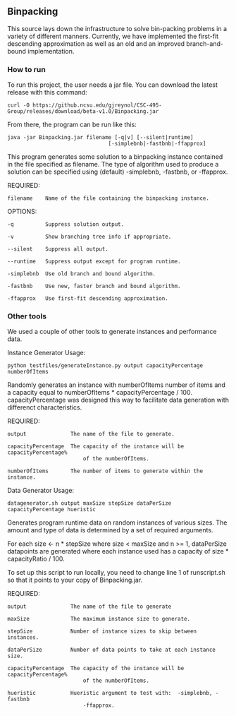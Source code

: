 ## Binpacking

This source lays down the infrastructure to solve bin-packing problems in a
variety of different manners.  Currently, we have implemented the first-fit
descending approximation as well as an old and an improved branch-and-bound
implementation.

### How to run

To run this project, the user needs a jar file.  You can download the latest
release with this command:

	curl -O https://github.ncsu.edu/gjreynol/CSC-495-Group/releases/download/beta-v1.0/Binpacking.jar

From there, the program can be run like this:

	java -jar Binpacking.jar filename [-q|v] [--silent|runtime]
									[-simplebnb|-fastbnb|-ffapprox]
									
This program generates some solution to a binpacking instance contained in 
the file specified as filename.  The type of algorithm used to produce a
solution can be specified using (default) -simplebnb, -fastbnb, or -ffapprox.

REQUIRED:

	filename	Name of the file containing the binpacking instance.

OPTIONS:

	-q			Suppress solution output.

	-v			Show branching tree info if appropriate.

	--silent	Suppress all output.

	--runtime	Suppress output except for program runtime.

	-simplebnb	Use old branch and bound algorithm.

	-fastbnb	Use new, faster branch and bound algorithm.

	-ffapprox	Use first-fit descending approximation.

### Other tools

We used a couple of other tools to generate instances and performance data.

Instance Generator
Usage:

	python testfiles/generateInstance.py output capacityPercentage numberOfItems

Randomly generates an instance with numberOfItems number of items and a capacity
equal to numberOfItems * capacityPercentage / 100.  capacityPercentage was designed
this way to facilitate data generation with differenct characteristics.

REQUIRED:

	output				The name of the file to generate.

	capacityPercentage	The capacity of the instance will be capacityPercentage%
							of the numberOfItems.
	
	numberOfItems		The number of items to generate within the instance.

Data Generator
Usage:

	datagenerator.sh output maxSize stepSize dataPerSize capacityPercentage hueristic

Generates program runtime data on random instances of various sizes.
The amount and type of data is determined by a set of required arguments.

For each size <- n * stepSize where size < maxSize and n >= 1, dataPerSize datapoints
are generated where each instance used has a capacity of size * capacityRatio / 100.

To set up this script to run locally, you need to change line 1 of runscript.sh so
that it points to your copy of Binpacking.jar.

REQUIRED:

	output				The name of the file to generate
	
	maxSize				The maximum instance size to generate.	

	stepSize			Number of instance sizes to skip between instances.
	
	dataPerSize			Number of data points to take at each instance size.
	
	capacityPercentage	The capacity of the instance will be capacityPercentage%
							of the numberOfItems. 
	
	hueristic			Hueristic argument to test with:  -simplebnb, -fastbnb
							-ffapprox.
							